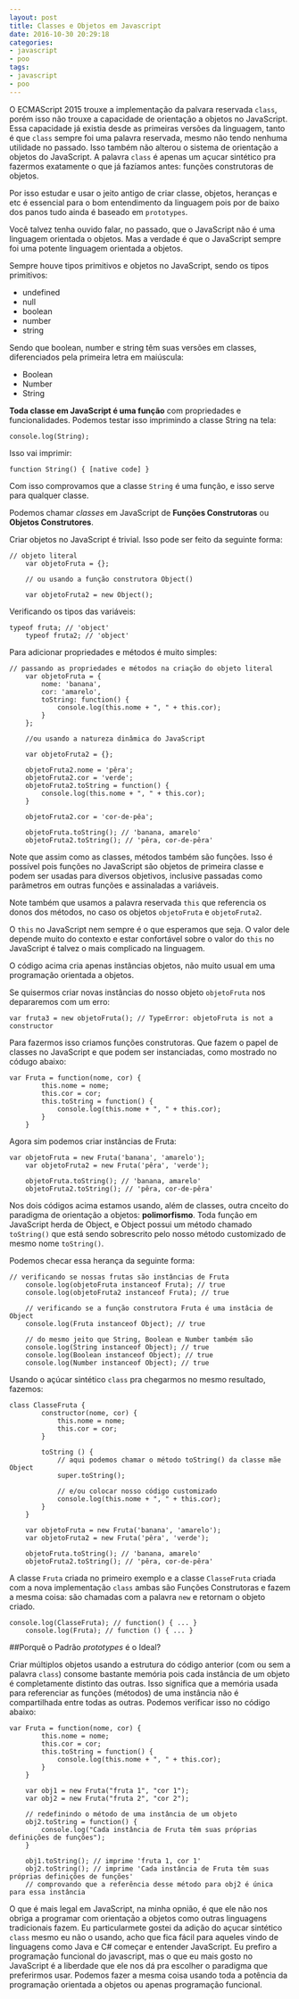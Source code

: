```yaml
---
layout: post
title: Classes e Objetos em Javascript
date: 2016-10-30 20:29:18
categories: 
- javascript
- poo
tags: 
- javascript
- poo
---
```


O ECMAScript 2015 trouxe a implementação da palvara reservada <code class="inline">class</code>,
porém isso não trouxe a capacidade de orientação a objetos no JavaScript. Essa capacidade já existia desde
as primeiras versões da linguagem, tanto é que <code class="inline">class</code> sempre foi
uma palavra reservada, mesmo não tendo nenhuma utilidade no passado. Isso também não alterou o sistema
de orientação a objetos do JavaScript. A palavra <code class="inline">class</code> é apenas um açucar
sintético pra fazermos exatamente o que já fazíamos antes: funções construtoras de objetos.

Por isso estudar e usar o jeito antigo de criar classe, objetos, heranças e etc é essencial para o bom
entendimento da linguagem pois por de baixo dos panos tudo ainda é baseado
em <code class="inline">prototypes</code>.

Você talvez tenha ouvido falar, no passado, que o JavaScript não é uma linguagem orientada o objetos.
Mas a verdade é que o JavaScript sempre foi uma potente linguagem orientada a objetos.

Sempre houve tipos primitivos e objetos no JavaScript, sendo os tipos primitivos:
- undefined
- null
- boolean
- number
- string

Sendo que boolean, number e string têm suas versões em classes, diferenciados pela primeira
letra em maiúscula:
- Boolean
- Number
- String

**Toda classe em JavaScript é uma função** com propriedades e funcionalidades. Podemos testar isso
imprimindo a classe String na tela:

<pre><code class="language-js">console.log(String);</code></pre>

Isso vai imprimir:

<pre><code class="language-markup">function String() { [native code] }</code></pre>

Com isso comprovamos que a classe <code class="inline">String</code> é uma função, e isso serve para qualquer classe.

Podemos chamar _classes_ em JavaScript de **Funções Construtoras** ou **Objetos Construtores**.

Criar objetos no JavaScript é trivial. Isso pode ser feito da seguinte forma:

<pre><code class="language-js">// objeto literal
    var objetoFruta = {};

    // ou usando a função construtora Object()

    var objetoFruta2 = new Object();
</code></pre>

Verificando os tipos das variáveis:

<pre><code class="language-js">typeof fruta; // 'object'
    typeof fruta2; // 'object'
</code></pre>

Para adicionar propriedades e métodos é muito simples:

<pre><code class="language-js">// passando as propriedades e métodos na criação do objeto literal
    var objetoFruta = {
        nome: 'banana',
        cor: 'amarelo',
        toString: function() {
            console.log(this.nome + ", " + this.cor);
        }
    };

    //ou usando a natureza dinâmica do JavaScript
    
    var objetoFruta2 = {};

    objetoFruta2.nome = 'pêra';
    objetoFruta2.cor = 'verde';
    objetoFruta2.toString = function() {
        console.log(this.nome + ", " + this.cor);
    }

    objetoFruta2.cor = 'cor-de-pêa';

    objetoFruta.toString(); // 'banana, amarelo'
    objetoFruta2.toString(); // 'pêra, cor-de-pêra'
</code></pre>

Note que assim como as classes, métodos também são funções. Isso é possível pois funções no JavaScript
são objetos de primeira classe e podem ser usadas para diversos objetivos, inclusive passadas 
como parâmetros em outras funções e assinaladas a variáveis.

Note também que usamos a palavra reservada <code class="inline">this</code> que referencia
os donos dos métodos, no caso os objetos <code class="inline">objetoFruta</code> e
<code class="inline">objetoFruta2</code>.

O <code class="inline">this</code> no JavaScript nem sempre é o que esperamos que seja. O valor
dele depende muito do contexto e estar confortável sobre o valor do <code class="inline">this</code>
no JavaScript é talvez o mais complicado na linguagem.

O código acima cria apenas instâncias objetos, não muito usual em uma programação orientada
a objetos.

Se quisermos criar novas instâncias do nosso objeto
<code class="inline">objetoFruta</code> nos depararemos com um erro:

<pre><code class="language-js">var fruta3 = new objetoFruta(); // TypeError: objetoFruta is not a constructor</code></pre>

Para fazermos isso criamos funções construtoras. Que fazem o papel de classes no JavaScript e
que podem ser instanciadas, como mostrado no códugo abaixo:

<pre><code class="language-js">var Fruta = function(nome, cor) {
        this.nome = nome;
        this.cor = cor;
        this.toString = function() {
            console.log(this.nome + ", " + this.cor);
        }
    }
</code></pre>

Agora sim podemos criar instâncias de Fruta:

<pre><code class="language-js">var objetoFruta = new Fruta('banana', 'amarelo');
    var objetoFruta2 = new Fruta('pêra', 'verde');

    objetoFruta.toString(); // 'banana, amarelo'
    objetoFruta2.toString(); // 'pêra, cor-de-pêra'
</code></pre>

Nos dois códigos acima estamos usando, além de classes, outra cnceito do paradigma de
orientação a objetos: **polimorfismo**. Toda função em JavaScript herda de Object, e Object
possui um método chamado <code class="inline">toString()</code> que está sendo sobrescrito
pelo nosso método customizado de mesmo nome <code class="inline">toString()</code>.

Podemos checar essa herança da seguinte forma:

<pre><code class="language-js">// verificando se nossas frutas são instâncias de Fruta
    console.log(objetoFruta instanceof Fruta); // true
    console.log(objetoFruta2 instanceof Fruta); // true
    
    // verificando se a função construtora Fruta é uma instâcia de Object
    console.log(Fruta instanceof Object); // true

    // do mesmo jeito que String, Boolean e Number também são
    console.log(String instanceof Object); // true
    console.log(Boolean instanceof Object); // true
    console.log(Number instanceof Object); // true
</code></pre>

Usando o açúcar sintético <code class="inline">class</code> pra chegarmos no mesmo
resultado, fazemos:

<pre><code class="language-js">class ClasseFruta {
        constructor(nome, cor) {
            this.nome = nome;
            this.cor = cor;
        }
            
        toString () {
            // aqui podemos chamar o método toString() da classe mãe Object
            super.toString();

            // e/ou colocar nosso código customizado 
            console.log(this.nome + ", " + this.cor);
        }
    }

    var objetoFruta = new Fruta('banana', 'amarelo');
    var objetoFruta2 = new Fruta('pêra', 'verde');

    objetoFruta.toString(); // 'banana, amarelo'
    objetoFruta2.toString(); // 'pêra, cor-de-pêra'
</code></pre>

A classe <code class="inline">Fruta</code> criada no primeiro exemplo e a classe
<code class="inline">ClasseFruta</code> criada com a nova implementação
<code class="inline">class</code> ambas são Funções Construtoras e fazem a mesma coisa:
são chamadas com a palavra <code class="inline">new</code> e retornam o objeto criado.

<pre><code class="language-js">console.log(ClasseFruta); // function() { ... }
    console.log(Fruta); // function () { ... }
</code></pre>

##Porquê o Padrão _prototypes_ é o Ideal?

Criar múltiplos objetos usando a estrutura do código anterior (com ou sem a palavra <code class="inline">class</code>)
consome bastante memória pois cada instância de um objeto é completamente distinto das outras.
Isso significa que a memória usada para referenciar as funções (métodos) de uma instância
não é compartilhada entre todas as outras. Podemos verificar isso no código abaixo:

<pre><code class="language-js">var Fruta = function(nome, cor) {
        this.nome = nome;
        this.cor = cor;
        this.toString = function() {
            console.log(this.nome + ", " + this.cor);
        }
    }

    var obj1 = new Fruta("fruta 1", "cor 1");
    var obj2 = new Fruta("fruta 2", "cor 2");

    // redefinindo o método de uma instância de um objeto
    obj2.toString = function() {
        console.log("Cada instância de Fruta têm suas próprias definições de funções");
    }

    obj1.toString(); // imprime 'fruta 1, cor 1'
    obj2.toString(); // imprime 'Cada instância de Fruta têm suas próprias definições de funções'
    // comprovando que a referência desse método para obj2 é única para essa instância 
</code></pre>





O que é mais legal em JavaScript, na minha opnião, é que ele não nos obriga a programar
com orientação a objetos como outras linguagens tradicionais fazem. Eu particularmete gostei
da adição do açucar sintético <code class="inline">class</code> mesmo eu não o usando,
acho que fica fácil para aqueles vindo de linguagens como Java e C# começar e entender JavaScript.
Eu prefiro a programação funcional do javascript, mas o que eu mais gosto no JavaScript é
a liberdade que ele nos dá pra escolher o paradigma que preferirmos usar. Podemos fazer
a mesma coisa usando toda a potência da programação orientada a objetos ou apenas programação
funcional.






